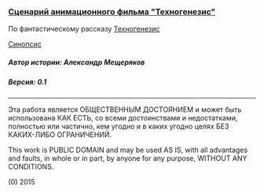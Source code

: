 ### [Сценарий анимационного фильма "Техногенезис"](/Technogenezis_script.md)

По фантастическому рассказу [Техногенезис](https://github.com/tehnogenezis/story)

[Синопсис](/Technogenezis_synopsys.md)

##### Автор истории: Александр Мещеряков
##### Версия: 0.1

------------------------------------------------------------------

Эта работа является ОБЩЕСТВЕННЫМ ДОСТОЯНИЕМ и может быть использована КАК ЕСТЬ, со всеми достоинствами и недостатками, полностью или частично, кем угодно и в каких угодно целях БЕЗ КАКИХ-ЛИБО ОГРАНИЧЕНИЙ.

This work is PUBLIC DOMAIN and may be used AS IS, with all advantages and faults, in whole or in part,
by anyone for any purpose, WITHOUT ANY CONDITIONS.

(0) 2015